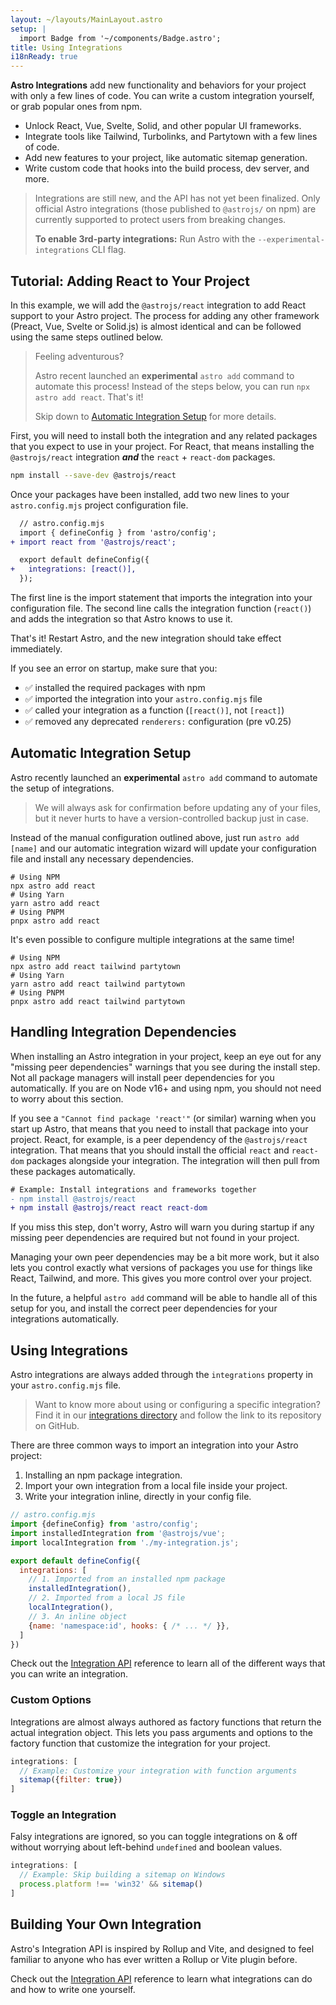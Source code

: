 ```yaml
---
layout: ~/layouts/MainLayout.astro
setup: |
  import Badge from '~/components/Badge.astro';
title: Using Integrations
i18nReady: true
---
```


**Astro Integrations** add new functionality and behaviors for your project with only a few lines of code. You can write a custom integration yourself, or grab popular ones from npm. 

- Unlock React, Vue, Svelte, Solid, and other popular UI frameworks.
- Integrate tools like Tailwind, Turbolinks, and Partytown with a few lines of code.
- Add new features to your project, like automatic sitemap generation.
- Write custom code that hooks into the build process, dev server, and more.

> Integrations are still new, and the API has not yet been finalized. Only official Astro integrations (those published to `@astrojs/` on npm) are currently supported to protect users from breaking changes.
> 
> **To enable 3rd-party integrations:** Run Astro with the `--experimental-integrations` CLI flag.

## Tutorial: Adding React to Your Project

In this example, we will add the `@astrojs/react` integration to add React support to your Astro project. The process for adding any other framework (Preact, Vue, Svelte or Solid.js) is almost identical and can be followed using the same steps outlined below.

<blockquote>
  <Badge variant="accent">Feeling adventurous?</Badge>
  
  Astro recent launched an **experimental** `astro add` command to automate this process! Instead of the steps below, you can run `npx astro add react`. That's it! 
  
  Skip down to [Automatic Integration Setup](/en/guides/integrations-guide/#automatic-integration-setup) for more details.

</blockquote>

First, you will need to install both the integration and any related packages that you expect to use in your project. For React, that means installing the `@astrojs/react` integration ***and*** the `react` + `react-dom` packages.

```bash
npm install --save-dev @astrojs/react
```

Once your packages have been installed, add two new lines to your `astro.config.mjs` project configuration file. 

```diff
  // astro.config.mjs
  import { defineConfig } from 'astro/config';
+ import react from '@astrojs/react';

  export default defineConfig({
+   integrations: [react()],
  });
``` 

The first line is the import statement that imports the integration into your configuration file. The second line calls the integration function (`react()`) and adds the integration so that Astro knows to use it.

That's it! Restart Astro, and the new integration should take effect immediately. 

If you see an error on startup, make sure that you:

- ✅ installed the required packages with npm
- ✅ imported the integration into your `astro.config.mjs` file
- ✅ called your integration as a function (`[react()]`, not `[react]`)
- ✅ removed any deprecated `renderers:` configuration (pre v0.25)

## Automatic Integration Setup

Astro recently launched an **experimental** `astro add` command to automate the setup of integrations.

> We will always ask for confirmation before updating any of your files, but it never hurts to have a version-controlled backup just in case.

Instead of the manual configuration outlined above, just run `astro add [name]` and our automatic integration wizard will update your configuration file and install any necessary dependencies.

```shell
# Using NPM
npx astro add react
# Using Yarn
yarn astro add react
# Using PNPM
pnpx astro add react
```

It's even possible to configure multiple integrations at the same time!

```shell
# Using NPM
npx astro add react tailwind partytown
# Using Yarn
yarn astro add react tailwind partytown
# Using PNPM
pnpx astro add react tailwind partytown
```

## Handling Integration Dependencies

When installing an Astro integration in your project, keep an eye out for any "missing peer dependencies" warnings that you see during the install step. Not all package managers will install peer dependencies for you automatically. If you are on Node v16+ and using npm, you should not need to worry about this section.

If you see a `"Cannot find package 'react'"` (or similar) warning when you start up Astro, that means that you need to install that package into your project.  React, for example, is a peer dependency of the `@astrojs/react` integration. That means that you should install the official `react` and `react-dom` packages alongside your integration. The integration will then pull from these packages automatically.

```diff
# Example: Install integrations and frameworks together
- npm install @astrojs/react
+ npm install @astrojs/react react react-dom
```

If you miss this step, don't worry, Astro will warn you during startup if any missing peer dependencies are required but not found in your project.

Managing your own peer dependencies may be a bit more work, but it also lets you control exactly what versions of packages you use for things like React, Tailwind, and more. This gives you more control over your project.

In the future, a helpful `astro add` command will be able to handle all of this setup for you, and install the correct peer dependencies for your integrations automatically.

## Using Integrations

Astro integrations are always added through the `integrations` property in your  `astro.config.mjs` file. 

> Want to know more about using or configuring a specific integration? Find it in our [integrations directory](https://astro.build/integrations) and follow the link to its repository on GitHub.

There are three common ways to import an integration into your Astro project:
1. Installing an npm package integration.
2. Import your own integration from a local file inside your project.
3. Write your integration inline, directly in your config file.

```js
// astro.config.mjs
import {defineConfig} from 'astro/config';
import installedIntegration from '@astrojs/vue';
import localIntegration from './my-integration.js';

export default defineConfig({
  integrations: [
    // 1. Imported from an installed npm package
    installedIntegration(), 
    // 2. Imported from a local JS file
    localIntegration(),
    // 3. An inline object
    {name: 'namespace:id', hooks: { /* ... */ }},
  ]
})
```

Check out the [Integration API](/en/reference/integrations-reference) reference to learn all of the different ways that you can write an integration.

### Custom Options

Integrations are almost always authored as factory functions that return the actual integration object. This lets you pass arguments and options to the factory function that customize the integration for your project.

```js
integrations: [
  // Example: Customize your integration with function arguments
  sitemap({filter: true})
]
```

### Toggle an Integration

Falsy integrations are ignored, so you can toggle integrations on & off without worrying about left-behind `undefined` and boolean values.

```js
integrations: [
  // Example: Skip building a sitemap on Windows
  process.platform !== 'win32' && sitemap()
]
```


## Building Your Own Integration

Astro's Integration API is inspired by Rollup and Vite, and designed to feel familiar to anyone who has ever written a Rollup or Vite plugin before.

Check out the [Integration API](/en/reference/integrations-reference) reference to learn what integrations can do and how to write one yourself.
